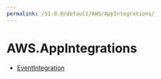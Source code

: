```yaml
---
permalink: /51.0.0/default/AWS/AppIntegrations/
---
```


# AWS.AppIntegrations



* [EventIntegration](EventIntegration.md)